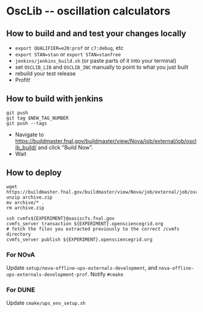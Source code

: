 # OscLib -- oscillation calculators

## How to build and and test your changes locally

- `export QUALIFIER=e20:prof` or `c7:debug`, etc
- `export STAN=stan` or `export STAN=stanfree`
- `jenkins/jenkins_build.sh` (or paste parts of it into your terminal)
- set `OSCLIB_LIB` and `OSCLIB_INC` manually to point to what you just built
- rebuild your test release
- Profit!

## How to build with jenkins

```
git push
git tag $NEW_TAG_NUMBER
git push --tags
```

- Navigate to https://buildmaster.fnal.gov/buildmaster/view/Nova/job/external/job/osclib_build/ and click "Build Now".
- Wait

## How to deploy

```
wget https://buildmaster.fnal.gov/buildmaster/view/Nova/job/external/job/osclib_collect/lastSuccessfulBuild/artifact/*zip*/archive.zip
unzip archive.zip
mv archive/* .
rm archive.zip

ssh cvmfs${EXPERIMENT}@oasiscfs.fnal.gov
cvmfs_server transaction ${EXPERIMENT}.opensciencegrid.org
# fetch the files you extracted previously to the correct /cvmfs directory
cvmfs_server publish ${EXPERIMENT}.opensciencegrid.org
```

### For NOvA

Update `setup/nova-offline-ups-externals-development`, and `nova-offline-ups-externals-development-prof`. Notify `#cmake`

### For DUNE

Update `cmake/ups_env_setup.sh`
